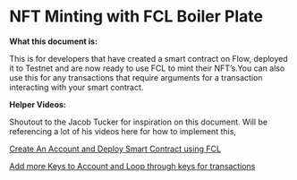 <h1>NFT Minting with FCL Boiler Plate</h1>

**What this document is:**

This is for developers that have created a smart contract on Flow, deployed it to Testnet and are now ready to use FCL to mint their NFT’s.You can also use this for any transactions that require arguments for a transaction interacting with your smart contract.

**Helper Videos:**

Shoutout to the Jacob Tucker for inspiration on this document. Will be referencing a lot of his videos here for how to implement this,

[Create An Account and Deploy Smart Contract using FCL](https://www.youtube.com/watch?v=91DZbf9cXs8)

[Add more Keys to Account and Loop through keys for transactions](https://www.youtube.com/watch?v=wz__Hwgkzfw)
